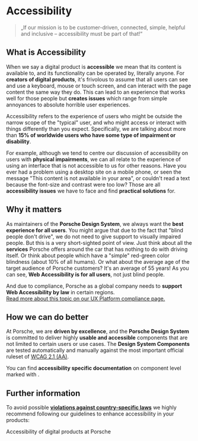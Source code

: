 # Accessibility

> „If our mission is to be customer-driven, connected, simple, helpful and inclusive – accessibility must be part of
> that!“

<TableOfContents></TableOfContents>

## What is Accessibility

When we say a digital product is **accessible** we mean that its content is available to, and its functionality can be
operated by, literally anyone. For **creators of digital products**, it's frivolous to assume that all users can see and
use a keyboard, mouse or touch screen, and can interact with the page content the same way they do. This can lead to an
experience that works well for those people but **creates issues** which range from simple annoyances to absolute
horrible user experiences.

Accessibility refers to the experience of users who might be outside the narrow scope of the "typical" user, and who
might access or interact with things differently than you expect. Specifically, we are talking about more than **15% of
worldwide users who have some type of impairment or disability**.

For example, although we tend to centre our discussion of accessibility on users with **physical impairments**, we can
all relate to the experience of using an interface that is not accessible to us for other reasons. Have you ever had a
problem using a desktop site on a mobile phone, or seen the message "This content is not available in your area", or
couldn't read a text because the font-size and contrast were too low? Those are all **accessibility issues** we have to
face and find **practical solutions** for.

## Why it matters

As maintainers of the **Porsche Design System**, we always want the **best experience for all users**. You might argue
that due to the fact that "blind people don't drive", we do not need to give support to visually impaired people. But
this is a very short-sighted point of view. Just think about all the **services** Porsche offers around the car that has
nothing to do with driving itself. Or think about people which have a "simple" red-green color blindness (about 10% of
all humans). Or what about the average age of the target audience of Porsche customers? It's an average of 55 years! As
you can see, **Web Accessibility is for all users**, not just blind people.

And due to compliance, Porsche as a global company needs to **support Web Accessibility by law** in certain regions.  
[Read more about this topic on our UX Platform compliance page.](https://ux.porsche.com/accessibility/legal-compliance)

## How we can do better

At Porsche, we are **driven by excellence**, and the **Porsche Design System** is committed to deliver highly **usable
and accessible** components that are not limited to certain users or use cases. The **Design System Components** are
tested automatically and manually against the most important official ruleset of
[WCAG 2.1 (AA)](https://www.w3.org/TR/WCAG21/).

You can find **accessibility specific documentation** on component level marked with <A11yIcon size="small"></A11yIcon>.

## Further information

To avoid possible [**violations against country-specific laws**](https://ux.porsche.com/accessibility/legal-compliance)
we highly recommend following our guidelines to enhance accessibility in your products:

<p-link :theme="this.$store.getters.platformTheme" href="https://ux.porsche.com/accessibility/">Accessibility of digital
products at Porsche</p-link>
